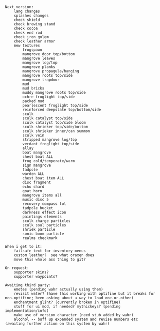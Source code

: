     Next version:
        lang changes
        splashes changes
        check shield
        check brewing stand
        check cocoa
        check end rod
        check iron golem
        check leather armor
        new textures
            frogspawn
            mangrove door top/bottom
            mangrove leaves
            mangrove log/top
            mangrove planks
            mangrove propagule/hanging
            mangrove roots top/side
            mangrove trapdoor
            mud
            mud bricks
            muddy mangrove roots top/side
            ochre froglight top/side
            packed mud
            pearlescent froglight top/side
            reinforced deepslate top/bottom/side
            sculk
            sculk catalyst top/side
            sculk catalyst top/side bloom
            sculk shrieker top/side/bottom
            sculk shrieker inner/can summon
            sculk vein
            stripped mangrove log/top
            verdant froglight top/side
            allay
            boat mangrove
            chest boat ALL
            frog cold/temperate/warm
            sign mangrove
            tadpole
            warden ALL
            chest boat item ALL
            disc fragment
            echo shard
            goat horn
            mangrove items all
            music disc 5
            recovery compass lol
            tadpole bucket
            darkness effect icon
            paintings elements
            sculk charge particles
            sculk soul particles
            shriek particle
            sonic boom particle
            realms checkmark
            
    When i get to it:
        failsafe text for inventory menus
        custom leather?  see what oraxen does
        move this whole ass thing to git?
        
    On request:
        supporter skins?
        supporter waypoints?
        
    Awaiting third party:
        emotes (pending wahr actually using them)
        revisit water? (have this working with optifine but it breaks for non-optifine; been asking about a way to load one-or-other)
        enchantment glint? (currently broken in optifine)
        stuff for ui mod, if needed? mythickeys? (pending implementation/info)
        make use of version character (need stub added by wahr)
        alcohol -- buff up expanded system and revise numbers etc (awaiting further action on this system by wahr)
